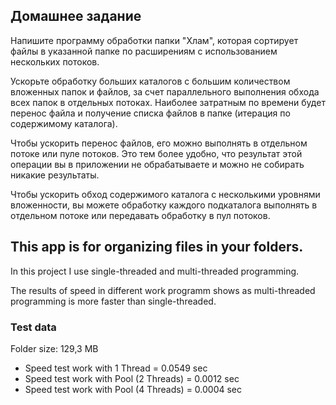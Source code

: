 ## Домашнее задание
Напишите программу обработки папки "Хлам", которая сортирует файлы в указанной 
папке по расширениям с использованием нескольких потоков. 

Ускорьте обработку 
больших каталогов с большим количеством вложенных папок и файлов, за счет 
параллельного выполнения обхода всех папок в отдельных потоках. 
Наиболее затратным по времени будет перенос файла и получение списка 
файлов в папке (итерация по содержимому каталога). 

Чтобы ускорить перенос
файлов, его можно выполнять в отдельном потоке или пуле потоков. 
Это тем более удобно, что результат этой операции вы в приложении 
не обрабатываете и можно не собирать никакие результаты. 

Чтобы ускорить 
обход содержимого каталога с несколькими уровнями вложенности, вы можете 
обработку каждого подкаталога выполнять в отдельном потоке или передавать 
обработку в пул потоков.

## This app is for organizing files in your folders.

In this project I use single-threaded and multi-threaded programming.

The results of speed in different work programm shows as multi-threaded programming is more faster than single-threaded.

### Test data
Folder size: 129,3 MB
- Speed test work with 1 Thread = 0.0549 sec
- Speed test work with Pool (2 Threads) = 0.0012 sec
- Speed test work with Pool (4 Threads) = 0.0004 sec

